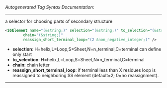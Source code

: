 <!-- THIS IS AN AUTOGENERATED FILE: Don't edit it directly, instead change the schema definition in the code itself. -->

_Autogenerated Tag Syntax Documentation:_

---
a selector for choosing parts of secondary structure

```xml
<SSElement name="(&string;)" selection="(&string;)" to_selection="(&string;)"
        chain="(&string;)"
        reassign_short_terminal_loop="(2 &non_negative_integer;)" />
```

-   **selection**: H=helix,L=Loop,S=Sheet,N=n_terminal,C=terminal can define only start
-   **to_selection**: H=helix,L=Loop,S=Sheet,N=n_terminal,C=terminal
-   **chain**: chain letter
-   **reassign_short_terminal_loop**: if terminal less than X residues loop is reassigned to neighboring SS element (default=2; 0=no reassignment).

---
